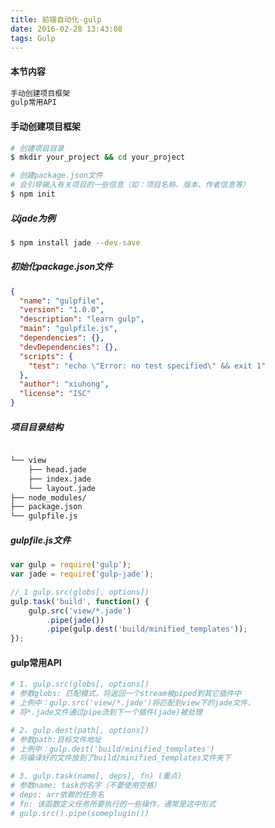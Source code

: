 ```yaml
---
title: 前端自动化-gulp
date: 2016-02-28 13:43:08
tags: Gulp 
---
```

#### 本节内容
```sh 
手动创建项目框架
gulp常用API
```

#### 手动创建项目框架
```sh 
# 创建项目目录
$ mkdir your_project && cd your_project

# 创建package.json文件
# 会引导输入有关项目的一些信息（如：项目名称、版本、作者信息等）
$ npm init 
```

##### 以jade为例
```sh 
$ npm install jade --dev-save
```

##### 初始化package.json文件
```json
{
  "name": "gulpfile",
  "version": "1.0.0",
  "description": "learn gulp",
  "main": "gulpfile.js",
  "dependencies": {},
  "devDependencies": {},
  "scripts": {
    "test": "echo \"Error: no test specified\" && exit 1"
  },
  "author": "xiuhong",
  "license": "ISC"
}
```

<!-- more -->

##### 项目目录结构

```sh

└── view
    ├── head.jade
    ├── index.jade
    └── layout.jade
├── node_modules/
├── package.json
└── gulpfile.js

```

##### gulpfile.js文件
```javascript
var gulp = require('gulp');
var jade = require('gulp-jade');

// 1 gulp.src(globs[, options])
gulp.task('build', function() { 
    gulp.src('view/*.jade')
        .pipe(jade())
        .pipe(gulp.dest('build/minified_templates'));
});

```

#### gulp常用API
```sh 
# 1. gulp.src(globs[, options])
# 参数globs: 匹配模式，将返回一个stream被piped到其它插件中
# 上例中：gulp.src('view/*.jade')将匹配到view下的jade文件，
# 将*.jade文件通过pipe流到下一个插件(jade)被处理

# 2. gulp.dest(path[, options])
# 参数path:目标文件地址
# 上例中：gulp.dest('build/minified_templates')
# 将编译好的文件放到了build/minified_templates文件夹下

# 3. gulp.task(name[, deps], fn) (重点)
# 参数name: task的名字（不要使用空格）
# deps: arr依赖的任务名
# fn: 该函数定义任务所要执行的一些操作，通常是这中形式
# gulp.src().pipe(someplugin())
```

